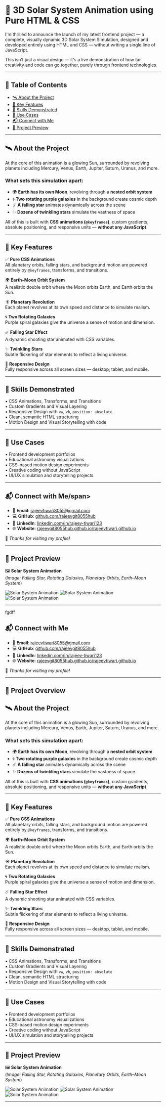 # 🌌 3D Solar System Animation using Pure HTML & CSS

I'm thrilled to announce the launch of my latest frontend project — a complete, visually dynamic 3D Solar System Simulation, designed and developed entirely using HTML and CSS — without writing a single line of JavaScript.

This isn’t just a visual design — it's a live demonstration of how far creativity and code can go together, purely through frontend technologies.

---

## 📑 Table of Contents
- <a href="#about-the-project">🛰️ About the Project</a>  
- <a href="#key-features">🔧 Key Features</a>  
- <a href="#skills-demonstrated">🧠 Skills Demonstrated</a>  
- <a href="#use-cases">📂 Use Cases</a>   
- <a href="#connect-with-me">📬 Connect with Me</a> 
- <a href="#project-preview">📸 Project Preview</a>  

---

## <span id="about-the-project">🛰️ About the Project</span>  

At the core of this animation is a glowing Sun, surrounded by revolving planets including Mercury, Venus, Earth, Jupiter, Saturn, Uranus, and more.

### What sets this simulation apart:

- 🌍 **Earth has its own Moon**, revolving through a **nested orbit system**
- 🌀 **Two rotating purple galaxies** in the background create cosmic depth
- ☄️ **A falling star** animates dynamically across the scene
- ✨ **Dozens of twinkling stars** simulate the vastness of space

All of this is built with **CSS animations (`@keyframes`)**, custom gradients, absolute positioning, and responsive units — **without any JavaScript**.

---

## <span id="key-features">🔧 Key Features</span>  

✅ **Pure CSS Animations**  
All planetary orbits, falling stars, and background motion are powered entirely by `@keyframes`, transforms, and transitions.

🌍 **Earth–Moon Orbit System**  
A realistic double orbit where the Moon orbits Earth, and Earth orbits the Sun.

☀️ **Planetary Revolution**  
Each planet revolves at its own speed and distance to simulate realism.

🌀 **Two Rotating Galaxies**  
Purple spiral galaxies give the universe a sense of motion and dimension.

☄️ **Falling Star Effect**  
A dynamic shooting star animated with CSS variables.

✨ **Twinkling Stars**  
Subtle flickering of star elements to reflect a living universe.

📱 **Responsive Design**  
Fully responsive across all screen sizes — desktop, tablet, and mobile.

---

## <span id="skills-demonstrated">🧠 Skills Demonstrated</span>  

▪️ CSS Animations, Transforms, and Transitions  
▪️ Custom Gradients and Visual Layering  
▪️ Responsive Design with `vw`, `vh`, `position: absolute`  
▪️ Clean, semantic HTML structuring  
▪️ Motion Design and Visual Storytelling with code

---

## <span id="use-cases">📂 Use Cases</span>  

▪️ Frontend development portfolios  
▪️ Educational astronomy visualizations  
▪️ CSS-based motion design experiments  
▪️ Creative coding without JavaScript  
▪️ UI/UX simulation and storytelling projects

---

## <span id="connect-with-me">📬 Connect with Me/span>  

- 📧 **Email**: [rajeevtiwari8055@gmail.com](mailto:rajeevtiwari8055@gmail.com)  
- 💻 **GitHub**: [github.com/rajeevgit8055hub](https://github.com/rajeevgit8055hub)  
- 🔗 **LinkedIn**: [linkedin.com/in/rajeev-tiwari123](https://www.linkedin.com/in/rajeev-tiwari123)  
- 🌐 **Website**: [rajeevgit8055hub.github.io/rajeevtiwari.github.io](https://rajeevgit8055hub.github.io/rajeevtiwari.github.io/)  

🤝 *Thanks for visiting my profile!*  

---

## <span id="project-preview">📸 Project Preview</span>  
 
🖼️ **Solar System Animation**  
(*Image: Falling Star, Rotating Galaxies, Planetary Orbits, Earth–Moon System*)

![Solar System Animation](Solar%20System1.png)
![Solar System Animation](Solar%20System.jpg)
![Solar System Animation](Solar%20System.png)

---



fgdff



## <span id="contact">📬 Connect with Me</span>  

- 📧 **Email**: [rajeevtiwari8055@gmail.com](mailto:rajeevtiwari8055@gmail.com)  
- 💻 **GitHub**: [github.com/rajeevgit8055hub](https://github.com/rajeevgit8055hub)  
- 🔗 **LinkedIn**: [linkedin.com/in/rajeev-tiwari123](https://www.linkedin.com/in/rajeev-tiwari123)  
- 🌐 **Website**: [rajeevgit8055hub.github.io/rajeevtiwari.github.io](https://rajeevgit8055hub.github.io/rajeevtiwari.github.io/)  

🤝 *Thanks for visiting my profile!*  

---

## <span id="project-visual">📸 Project Overview</span>  







## 🛰️ About the Project

At the core of this animation is a glowing Sun, surrounded by revolving planets including Mercury, Venus, Earth, Jupiter, Saturn, Uranus, and more.

### What sets this simulation apart:

- 🌍 **Earth has its own Moon**, revolving through a **nested orbit system**
- 🌀 **Two rotating purple galaxies** in the background create cosmic depth
- ☄️ **A falling star** animates dynamically across the scene
- ✨ **Dozens of twinkling stars** simulate the vastness of space

All of this is built with **CSS animations (`@keyframes`)**, custom gradients, absolute positioning, and responsive units — **without any JavaScript**.

---

## 🔧 Key Features

✅ **Pure CSS Animations**  
All planetary orbits, falling stars, and background motion are powered entirely by `@keyframes`, transforms, and transitions.

🌍 **Earth–Moon Orbit System**  
A realistic double orbit where the Moon orbits Earth, and Earth orbits the Sun.

☀️ **Planetary Revolution**  
Each planet revolves at its own speed and distance to simulate realism.

🌀 **Two Rotating Galaxies**  
Purple spiral galaxies give the universe a sense of motion and dimension.

☄️ **Falling Star Effect**  
A dynamic shooting star animated with CSS variables.

✨ **Twinkling Stars**  
Subtle flickering of star elements to reflect a living universe.

📱 **Responsive Design**  
Fully responsive across all screen sizes — desktop, tablet, and mobile.

---

## 🧠 Skills Demonstrated

▪️ CSS Animations, Transforms, and Transitions  
▪️ Custom Gradients and Visual Layering  
▪️ Responsive Design with `vw`, `vh`, `position: absolute`  
▪️ Clean, semantic HTML structuring  
▪️ Motion Design and Visual Storytelling with code

---

## 📂 Use Cases

▪️ Frontend development portfolios  
▪️ Educational astronomy visualizations  
▪️ CSS-based motion design experiments  
▪️ Creative coding without JavaScript  
▪️ UI/UX simulation and storytelling projects

---

## 📸 Project Preview

🖼️ **Solar System Animation**  
(*Image: Falling Star, Rotating Galaxies, Planetary Orbits, Earth–Moon System*)

![Solar System Animation](Solar%20System1.png)
![Solar System Animation](Solar%20System.jpg)
![Solar System Animation](Solar%20System.png)

---
